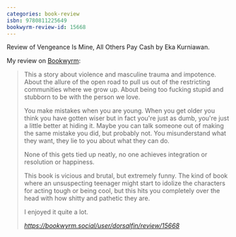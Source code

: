 ```yaml
---
categories: book-review
isbn: 9780811225649
bookwyrm-review-id: 15668 
---
```


Review of Vengeance Is Mine, All Others Pay Cash by Eka Kurniawan.

My review on [Bookwyrm](https://www.bookwyrm.social/):

<blockquote class="quoteback" darkmode="" data-title="Status%20by%20dorsalfin%40bookwyrm.social%20%7C%20BookWyrm" data-author="" cite="https://bookwyrm.social/user/dorsalfin/review/15668">
<p>This a story about violence and masculine trauma and impotence. About the allure of the open road to pull us out of the restricting communities where we grow up. About being too fucking stupid and stubborn to be with the person we love.</p>
<p>You make mistakes when you are young. When you get older you think you have gotten wiser but in fact you're just as dumb, you're just a little better at hiding it. Maybe you can talk someone out of making the same mistake you did, but probably not. You misunderstand what they want, they lie to you about what they can do.</p>
<p>None of this gets tied up neatly, no one achieves integration or resolution or happiness.</p>
<p>This book is vicious and brutal, but extremely funny. The kind of book where an unsuspecting teenager might start to idolize the characters for acting tough or being cool, but this hits you completely over the head with how shitty and pathetic they are.</p>
<p>I enjoyed it quite a lot.</p>
<footer> <cite><a href="https://bookwyrm.social/user/dorsalfin/review/15668">https://bookwyrm.social/user/dorsalfin/review/15668</a></cite></footer>
</blockquote>
<script note="" src="https://cdn.jsdelivr.net/gh/Blogger-Peer-Review/quotebacks@1/quoteback.js"></script>
